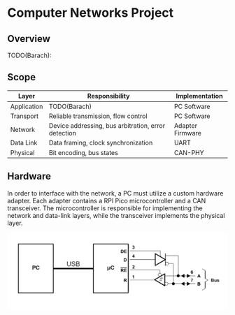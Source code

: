 # Computer Networks Project
## Overview
TODO(Barach):
## Scope
| Layer       | Responsibility                                      | Implementation   |
|-------------|-----------------------------------------------------|------------------|
| Application | TODO(Barach)                                        | PC Software      |
| Transport   | Reliable transmission, flow control                 | PC Software      |
| Network     | Device addressing, bus arbitration, error detection | Adapter Firmware |
| Data Link   | Data framing, clock synchronization                 | UART             |
| Physical    | Bit encoding, bus states                            | CAN-PHY          |

## Hardware
In order to interface with the network, a PC must utilize a custom hardware adapter. Each adapter contains a RPI Pico
microcontroller and a CAN transceiver. The microcontroller is responsible for implementing the network and data-link layers,
while the transceiver implements the physical layer.

![Adapter Block Diagram](doc/adapter_block_diagram.png)